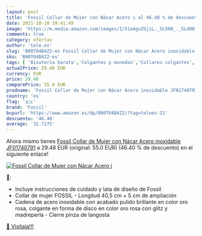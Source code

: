 ```yaml
---
layout: post
title: 'Fossil Collar de Mujer con Nácar Acero i al 46.40 % de descuento'
date: 2021-10-10 19:41:49
image: 'https://m.media-amazon.com/images/I/51eAgvZGjiL._SL500_._SL400_.jpg'
comments: true
category: ofertas
author: 'tole.es'
slug: 'B00T04B4Z2-es Fossil Collar de Mujer con Nácar Acero inoxidable JF01740791'
sku: 'B00T04B4Z2-es'
tags: [ 'Bisutería barata','Colgantes y monedas','Collares colgantes','Collares y colgantes baratos','Joyería','collar','fossil', ]
actualPrice: 29.48 EUR
currency: EUR
price: 29.48
comparePrice: 55.0 EUR
prodname: 'Fossil Collar de Mujer con Nácar Acero inoxidable JF01740791'
country: 'es'
flag: '🇪🇸'
brand: 'Fossil'
buyurl: 'https://www.amazon.es/dp/B00T04B4Z2/?tag=tolees-21'
descuento: '46.40'
average: '32.7275'
---
```


Ahora mismo tienes [Fossil Collar de Mujer con Nácar Acero inoxidable JF01740791](https://www.amazon.es/dp/B00T04B4Z2/?tag=tolees-21) a 29.48 EUR (original: 55.0 EUR) (46.40 %  de descuento) en el siguiente enlace!

[![Fossil Collar de Mujer con Nácar Acero i](https://m.media-amazon.com/images/I/51eAgvZGjiL._SL500_._SL400_.jpg)](https://www.amazon.es/dp/B00T04B4Z2/?tag=tolees-21)

🔎:

- Incluye instrucciones de cuidado y lata de diseño de Fossil
- Collar de mujer FOSSIL - Longitud 40,5 cm + 5 cm de ampliación
- Cadena de acero inoxidable con acabado pulido brillante en color oro rosa, colgante en forma de disco en color oro rosa con glitz y madreperla - Cierre pinza de langosta

[🛒 Visítala!!!](https://www.amazon.es/dp/B00T04B4Z2/?tag=tolees-21)
